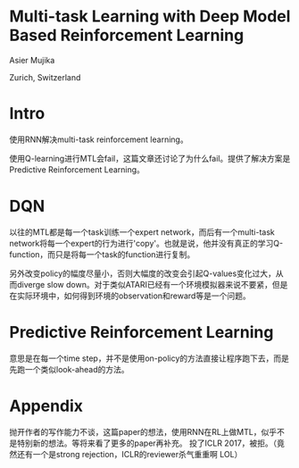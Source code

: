 # Multi-task Learning with Deep Model Based Reinforcement Learning

Asier Mujika

Zurich, Switzerland

# Intro

使用RNN解决multi-task reinforcement learning。

使用Q-learning进行MTL会fail，这篇文章还讨论了为什么fail。提供了解决方案是Predictive Reinforcement Learning。

# DQN

以往的MTL都是每一个task训练一个expert network，而后有一个multi-task network将每一个expert的行为进行'copy'。也就是说，他并没有真正的学习Q-function，而只是将每一个task的function进行复制。

另外改变policy的幅度尽量小，否则大幅度的改变会引起Q-values变化过大，从而diverge slow down。对于类似ATARI已经有一个环境模拟器来说不要紧，但是在实际环境中，如何得到环境的observation和reward等是一个问题。

# Predictive Reinforcement Learning

意思是在每一个time step，并不是使用on-policy的方法直接让程序跑下去，而是先跑一个类似look-ahead的方法。

# Appendix

抛开作者的写作能力不谈，这篇paper的想法，使用RNN在RL上做MTL，似乎不是特别新的想法。等将来看了更多的paper再补充。
投了ICLR 2017，被拒。（竟然还有一个是strong rejection，ICLR的reviewer杀气重重啊 LOL）